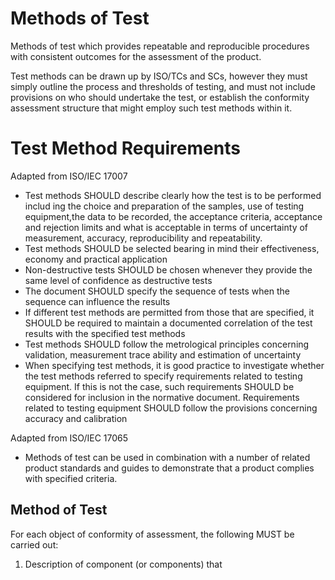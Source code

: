 # Methods of Test
Methods of test which provides repeatable and reproducible procedures with consistent outcomes for the assessment of the product.

	
Test methods can be drawn up by ISO/TCs and SCs, however they must simply outline the process and thresholds of testing, and must not include provisions on who should undertake the test, or establish the conformity assessment structure that might employ such test methods within it.

# Test Method Requirements

Adapted from ISO/IEC 17007

* Test methods SHOULD describe clearly how the test is to be performed includ ing the choice and preparation of the samples, use of testing equipment,the data to be recorded, the acceptance criteria, acceptance and rejection limits and what is acceptable in terms of uncertainty of measurement, accuracy, reproducibility and repeatability.
* Test methods SHOULD be selected bearing in mind their effectiveness, economy and practical application
* Non-destructive tests SHOULD be chosen whenever they provide the same level of confidence as destructive tests
* The document SHOULD specify the sequence of tests when the sequence can influence the results
* If different test methods are permitted from those that are specified, it SHOULD be required to maintain a documented correlation of the test results with the specified test methods
* Test methods SHOULD follow the metrological principles concerning validation, measurement trace ability and estimation of uncertainty
* When specifying test methods, it is good practice to investigate whether the test methods referred to specify requirements related to testing equipment. If this is not the case, such requirements
SHOULD be considered for inclusion in the normative document. Requirements related to testing equipment SHOULD follow the provisions concerning accuracy and calibration

Adapted from ISO/IEC 17065
 * Methods of test can be used in combination with a number of related product standards and guides to demonstrate that a product complies with specified criteria.


## Method of Test
For each object of conformity of assessment, the following MUST be carried out:

1. Description of component (or components) that 